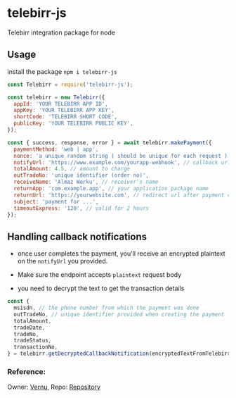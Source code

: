 # telebirr-js

Telebirr integration package for node

## Usage

install the package `npm i telebirr-js`

```javascript
const Telebirr = require('telebirr-js');

const telebirr = new Telebirr({
  appId: 'YOUR TELEBIRR APP ID',
  appKey: 'YOUR TELEBIRR APP KEY',
  shortCode: 'TELEBIRR SHORT CODE',
  publicKey: 'YOUR TELEBIRR PUBLIC KEY',
});

const { success, response, error } = await telebirr.makePayment({
  paymentMethod: 'web | app',
  nonce: 'a unique random string ( should be unique for each request )',
  notifyUrl: 'https://www.example.com/yourapp-webhook', // callback url for payment confirmation
  totalAmount: 4.5, // amount to charge
  outTradeNo: 'unique identifier (order no)',
  receiveName: 'Almaz Werku', // receiver's name
  returnApp: 'com.example.app', // your application package name
  returnUrl: 'https://yourwebsite.com', // redirect url after payment completion'
  subject: 'payment for ...',
  timeoutExpress: '120', // valid for 2 hours
});
```

## Handling callback notifications

- once user completes the payment, you'll receive an encrypted plaintext on the `notifyUrl` you provided.

- Make sure the endpoint accepts `plaintext` request body

- you need to decrypt the text to get the transaction details

```javascript
const {
  msisdn, // the phone number from which the payment was done
  outTradeNo, // unique identifier provided when creating the payment
  totalAmount,
  tradeDate,
  tradeNo,
  tradeStatus,
  transactionNo,
} = telebirr.getDecryptedCallbackNotification(encryptedTextFromTelebirr);
```

### Reference:

Owner: <a href="https://github.com/vernu">Vernu</a>, Repo: <a href="https://github.com/vernu/telebirrjs/">Repository</a>

